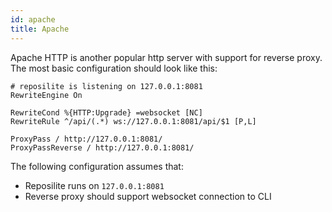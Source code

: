 ```yaml
---
id: apache
title: Apache
---
```


Apache HTTP is another popular http server with support for reverse proxy.
The most basic configuration should look like this:

```json5
# reposilite is listening on 127.0.0.1:8081
RewriteEngine On

RewriteCond %{HTTP:Upgrade} =websocket [NC]
RewriteRule ^/api/(.*) ws://127.0.0.1:8081/api/$1 [P,L]

ProxyPass / http://127.0.0.1:8081/
ProxyPassReverse / http://127.0.0.1:8081/
```

The following configuration assumes that:
* Reposilite runs on `127.0.0.1:8081`
* Reverse proxy should support websocket connection to CLI
